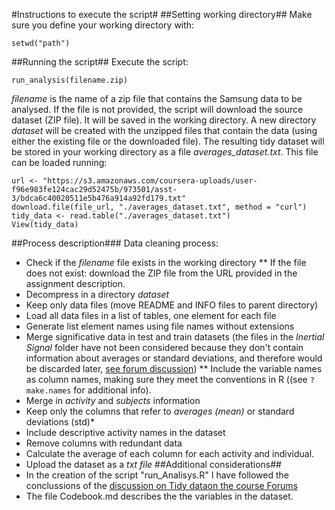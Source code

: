 #Instructions to execute the script#
##Setting working directory##
Make sure you define your working directory with: 
```
setwd("path")
```
##Running the script##
Execute the script:
```
run_analysis(filename.zip)
```
*filename* is the name of a zip file that contains the Samsung data to be analysed. If the file is not provided, the script will download the source dataset (ZIP file). It will be saved in the working directory. 
A new directory *dataset* will be created with the unzipped files that contain the data (using either the existing file or the downloaded file).
The resulting tidy dataset will be stored in your working directory as a file *averages_dataset.txt*. This file can be loaded running: 
```
url <- "https://s3.amazonaws.com/coursera-uploads/user-f96e983fe124cac29d52475b/973501/asst-3/bdca6c40020511e5b476a914a92fd179.txt"
download.file(file_url, "./averages_dataset.txt", method = "curl")
tidy_data <- read.table("./averages_dataset.txt")
View(tidy_data)
```
##Process description###
Data cleaning process:
* Check if the *filename* file exists in the working directory
** If the file does not exist: download the ZIP file from the URL provided in the assignment description.
* Decompress in a directory *dataset*
* Keep only data files (move README and INFO files to parent directory)
* Load all data files in a list of tables, one element for each file
* Generate list element names using file names without extensions
* Merge significative data in test and train datasets (the files in the *Inertial Signal* folder have not been considered because they don't contain information about averages or standard deviations, and therefore would be discarded later, [see forum discussion](https://class.coursera.org/getdata-014/forum/thread?thread_id=30))
** Include the variable names as column names, making sure they meet the conventions in R ((see ```?make.names``` for additional info).
* Merge in *activity* and *subjects* information
* Keep only the columns that refer to *averages (mean)* or standard deviations (std)*
* Include descriptive activity names in the dataset
* Remove columns with redundant data
* Calculate the average of each column for each activity and individual.
* Upload the dataset as a *txt file*
##Additional considerations##
* In the creation of the script "run_Analisys.R" I have followed the conclussions of the [discussion on Tidy dataon the course Forums](https://class.coursera.org/getdata-014/forum/thread?thread_id=31)
* The file Codebook.md describes the the variables in the dataset.
